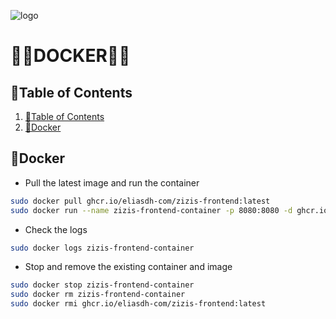 ![logo](https://eliasdh.com/assets/media/images/logo-github.png)
# 💙🤍DOCKER🤍💙

## 📘Table of Contents

1. [📘Table of Contents](#📘table-of-contents)
2. [🚀Docker](#🚀docker)

## 🚀Docker

- Pull the latest image and run the container
```bash
sudo docker pull ghcr.io/eliasdh-com/zizis-frontend:latest
sudo docker run --name zizis-frontend-container -p 8080:8080 -d ghcr.io/eliasdh-com/zizis-frontend:latest
```

- Check the logs
```bash
sudo docker logs zizis-frontend-container
```

- Stop and remove the existing container and image
```bash
sudo docker stop zizis-frontend-container
sudo docker rm zizis-frontend-container
sudo docker rmi ghcr.io/eliasdh-com/zizis-frontend:latest
```